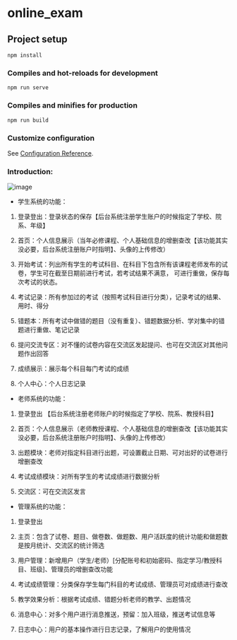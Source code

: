 # online_exam

## Project setup
```
npm install
```

### Compiles and hot-reloads for development
```
npm run serve
```

### Compiles and minifies for production
```
npm run build
```

### Customize configuration
See [Configuration Reference](https://cli.vuejs.org/config/).

### Introduction:
![image](https://user-images.githubusercontent.com/63918756/141954277-0c02a6a9-4fd6-4076-8c16-1e74cc1f38fb.png)


+ 学生系统的功能：

1. 登录登出：登录状态的保存【后台系统注册学生账户的时候指定了学校、院系、年级】

2. 首页：个人信息展示（当年必修课程、个人基础信息的增删查改【该功能其实没必要，后台系统注册账户时指明】、头像的上传修改）

3. 开始考试：列出所有学生的考试科目、在科目下包含所有该课程老师发布的试卷，学生可在截至日期前进行考试，若考试结果不满意，
可进行重做，保存每次考试的状态。

4. 考试记录：所有参加过的考试（按照考试科目进行分类），记录考试的结果、用时、得分

5. 错题本：所有考试中做错的题目（没有重复）、错题数据分析、学对集中的错题进行重做、笔记记录

6. 提问交流专区：对不懂的试卷内容在交流区发起提问、也可在交流区对其他问题作出回答

7. 成绩展示：展示每个科目每门考试的成绩

8. 个人中心：个人日志记录





+ 老师系统的功能：

1. 登录登出 【后台系统注册老师账户的时候指定了学校、院系、教授科目】

2. 首页：个人信息展示（老师教授课程、个人基础信息的增删查改【该功能其实没必要，后台系统注册账户时指明】、头像的上传修改）

3. 出题模块：老师对指定科目进行出题，可设置截止日期、可对出好的试卷进行增删查改

4. 考试成绩模块：对所有学生的考试成绩进行数据分析

5. 交流区：可在交流区发言




+ 管理系统的功能：

1. 登录登出

2. 主页：包含了试卷、题目、做卷数、做题数、用户活跃度的统计功能和做题数是按月统计、交流区的统计筛选

3. 用户管理：新增用户（学生/老师）[分配账号和初始密码、指定学习/教授科目、班级]、管理员的增删查改功能

4. 考试成绩管理：分类保存学生每门科目的考试成绩、管理员可对成绩进行查改

5. 教学效果分析：根据考试成绩、错题分析老师的教学、出题情况

6. 消息中心：对多个用户进行消息推送，预留：加入班级，推送考试信息等

7. 日志中心：用户的基本操作进行日志记录，了解用户的使用情况








    
